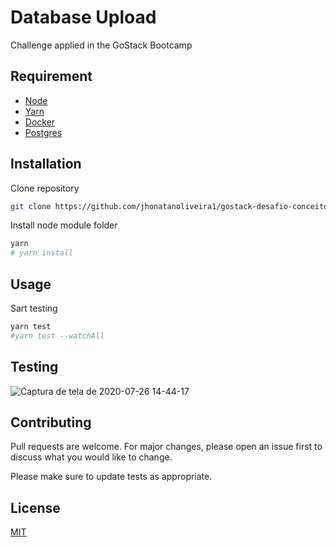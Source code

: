 # Database Upload
Challenge applied in the GoStack Bootcamp

## Requirement

* [Node](https://nodejs.org/en/)
* [Yarn](https://yarnpkg.com/)
* [Docker](https://www.docker.com/)
* [Postgres](https://hub.docker.com/_/postgres)

## Installation

Clone repository
```bash
git clone https://github.com/jhonatanoliveira1/gostack-desafio-conceitos-react-native.git
```
Install node module folder
```bash
yarn
# yarn install
```

## Usage

Sart testing
```bash
yarn test
#yarn test --watchAll 
```

## Testing

![Captura de tela de 2020-07-26 14-44-17](https://user-images.githubusercontent.com/58116030/88485749-ca7fe700-cf4e-11ea-9157-231735df6617.png)


## Contributing
Pull requests are welcome. For major changes, please open an issue first to discuss what you would like to change.

Please make sure to update tests as appropriate.

## License
[MIT](https://choosealicense.com/licenses/mit/)
